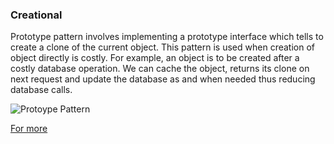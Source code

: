 ### Creational

Prototype pattern involves implementing a prototype interface which tells to create a clone of the current object. This pattern is used when creation of object directly is costly. For example, an object is to be created after a costly database operation. We can cache the object, returns its clone on next request and update the database as and when needed thus reducing database calls.

![Protoype Pattern](https://www.tutorialspoint.com/design_pattern/images/prototype_pattern_uml_diagram.jpg)

[For more](https://www.tutorialspoint.com/design_pattern/prototype_pattern.htm)